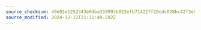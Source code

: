 ```yaml
---
source_checksum: 40e02e1252343e04ba359993b822efb71422ff20cdc028bc42f3e96850f9d487
source_modified: 2024-12-12T21:11:49.592Z
---
```


